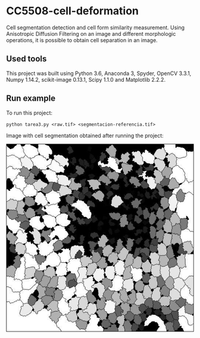# CC5508-cell-deformation
Cell segmentation detection and cell form similarity measurement. Using Anisotropic Diffusion Filtering on an image and different morphologic operations, it is possible to obtain cell separation in an image.

## Used tools
This project was built using Python 3.6, Anaconda 3, Spyder, OpenCV 3.3.1, Numpy 1.14.2, scikit-image 0.13.1, Scipy 1.1.0 and Matplotlib 2.2.2.

## Run example
To run this project:
```
python tarea3.py <raw.tif> <segmentacion-referencia.tif>
```

Image with cell segmentation obtained after running the project:

![alt text](https://github.com/rodrigo-hp/CC5508-cell-deformation/blob/master/cells-detection.jpg)
